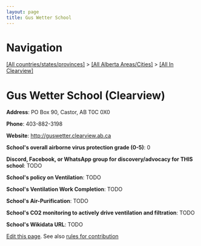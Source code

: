 ```yaml
---
layout: page
title: Gus Wetter School
---
```

# Navigation

[[All countries/states/provinces]](../../..) > [[All Alberta Areas/Cities]](../..) > [[All In Clearview]](..)

# Gus Wetter School (Clearview)

**Address**: PO Box 90, Castor, AB T0C 0X0

**Phone**: 403-882-3198

**Website**: <http://guswetter.clearview.ab.ca>

**School's overall airborne virus protection grade (0-5)**: 0

**Discord, Facebook, or WhatsApp group for discovery/advocacy for THIS school**: TODO

**School's policy on Ventilation**: TODO

**School's Ventilation Work Completion**: TODO

**School's Air-Purification**: TODO

**School's CO2 monitoring to actively drive ventilation and filtration**: TODO

**School's Wikidata URL**: TODO


[Edit this page](https://github.com/ventilate-schools/AB/edit/main/./Clearview/Gus_Wetter_School.md). See also [rules for contribution](../../../contribution-rules/)